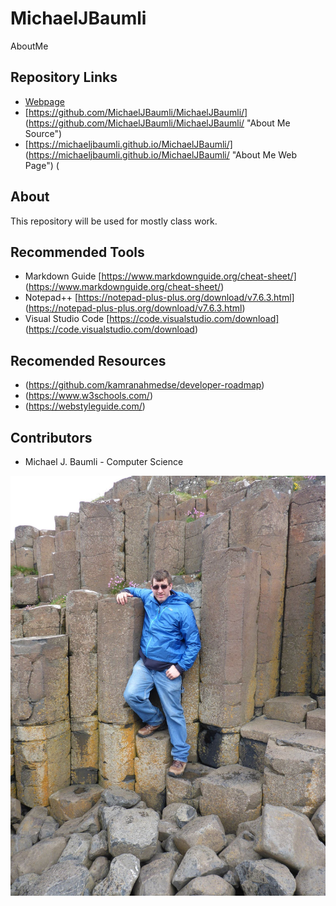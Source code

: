 # MichaelJBaumli
AboutMe

## Repository Links
- [Webpage](https://michaeljbaumli.github.io/working-with-markdown/ "Working With Markdown Webpage")
- [https://github.com/MichaelJBaumli/MichaelJBaumli/] (https://github.com/MichaelJBaumli/MichaelJBaumli/ "About Me Source") 
- [https://michaeljbaumli.github.io/MichaelJBaumli/] (https://michaeljbaumli.github.io/MichaelJBaumli/ "About Me Web Page") (
## About

This repository will be used for mostly class work. 

## Recommended Tools

* Markdown Guide [https://www.markdownguide.org/cheat-sheet/] (https://www.markdownguide.org/cheat-sheet/)
* Notepad++ [https://notepad-plus-plus.org/download/v7.6.3.html] (https://notepad-plus-plus.org/download/v7.6.3.html)
* Visual Studio Code [https://code.visualstudio.com/download] (https://code.visualstudio.com/download)

## Recomended Resources

* (https://github.com/kamranahmedse/developer-roadmap)
* (https://www.w3schools.com/)
* (https://webstyleguide.com/)

## Contributors

* Michael J. Baumli - Computer Science 

![image of myself in ireland](https://github.com/MichaelJBaumli/MichaelJBaumli/blob/master/GiantSteps-Ireland.jpg) 
